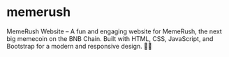 # memerush
MemeRush Website – A fun and engaging website for MemeRush, the next big memecoin on the BNB Chain. Built with HTML, CSS, JavaScript, and Bootstrap for a modern and responsive design. 🚀😄
